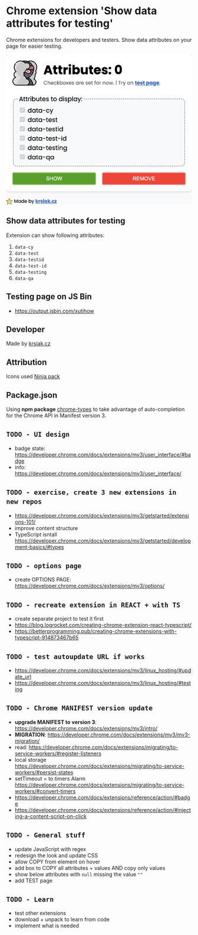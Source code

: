 # Chrome extension 'Show data attributes for testing'

Chrome extensions for developers and testers. Show data attributes on your page for easier testing.

![preview](preview.png)

## Show data attributes for testing

Extension can show following attributes:

1. `data-cy`
2. `data-test`
3. `data-testid`
4. `data-test-id`
5. `data-testing`
6. `data-qa`

## Testing page on JS Bin

- <https://output.jsbin.com/xutihow>

## Developer

Made by [krsiak.cz](https://krsiak.cz/)

## Attribution

Icons used [Ninja pack](https://www.flaticon.com/packs/ninja-11)

## Package.json

Using **npm package** [chrome-types](https://www.npmjs.com/package/chrome-types) to take advantage of auto-completion for the Chrome API in Manifest version 3.

## `TODO - UI design`

- badge state: <https://developer.chrome.com/docs/extensions/mv3/user_interface/#badge>
- info: <https://developer.chrome.com/docs/extensions/mv3/user_interface/>

## `TODO - exercise, create 3 new extensions in new repos`

- <https://developer.chrome.com/docs/extensions/mv3/getstarted/extensions-101/>
- improve content structure
- TypeScript isntall <https://developer.chrome.com/docs/extensions/mv3/getstarted/development-basics/#types>

## `TODO - options page`

- create OPTIONS PAGE: <https://developer.chrome.com/docs/extensions/mv3/options/>

## `TODO - recreate extension in REACT + with TS`

- create separate project to test it first
- <https://blog.logrocket.com/creating-chrome-extension-react-typescript/>
- <https://betterprogramming.pub/creating-chrome-extensions-with-typescript-914873467b65>

## `TODO - test autoupdate URL if works`

- <https://developer.chrome.com/docs/extensions/mv3/linux_hosting/#update_url>
- <https://developer.chrome.com/docs/extensions/mv3/linux_hosting/#testing>

## `TODO - Chrome MANIFEST version update`

- **upgrade MANIFEST to version 3**: <https://developer.chrome.com/docs/extensions/mv3/intro/>
- **MIGRATION**: <https://developer.chrome.com/docs/extensions/mv3/mv3-migration/>
- read: <https://developer.chrome.com/docs/extensions/migrating/to-service-workers/#register-listeners>
- local storage <https://developer.chrome.com/docs/extensions/migrating/to-service-workers/#persist-states>
- setTimeout = to timers Alarm <https://developer.chrome.com/docs/extensions/migrating/to-service-workers/#convert-timers>
- <https://developer.chrome.com/docs/extensions/reference/action/#badge>
- <https://developer.chrome.com/docs/extensions/reference/action/#injecting-a-content-script-on-click>

## `TODO - General stuff`

- update JavaScript with regex
- redesign the look and update CSS
- allow COPY from element on hover
- add box to COPY all attributes + values AND copy only values
- show below attributes with `null` missing the value `""`
- add TEST page

## `TODO - Learn`

- test other extensions
- download + unpack to learn from code
- implement what is needed

